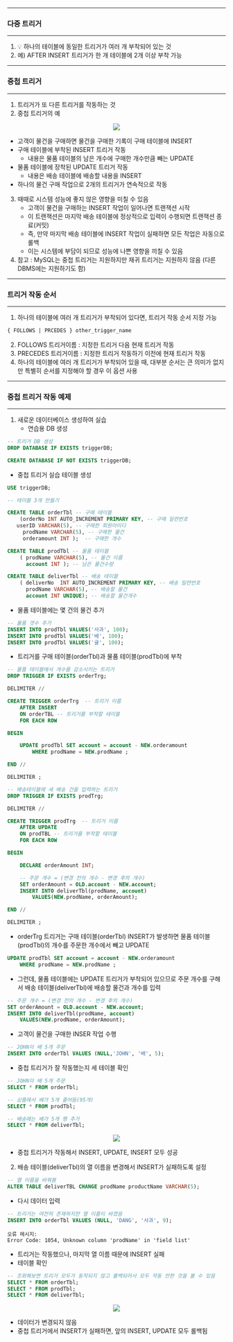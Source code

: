 -----
### 다중 트리거
-----
1. 💡 하나의 테이블에 동일한 트리거가 여러 개 부착되어 있는 것
2. 예) AFTER INSERT 트리거가 한 개 테이블에 2개 이상 부착 가능

-----
### 중첩 트리거
-----
1. 트리거가 또 다른 트리거를 작동하는 것
2. 중첩 트리거의 예
<div align="center">
<img src="https://github.com/user-attachments/assets/fbe321f1-9eca-40c7-9fd6-c12fe86af6c1">
</div>

  - 고객이 물건을 구매하면 물건을 구매한 기록이 구매 테이블에 INSERT
  - 구매 테이블에 부착된 INSERT 트리거 작동
    + 내용은 물품 테이블의 남은 개수에 구매한 개수만큼 빼는 UPDATE
  - 물품 테이블에 장착된 UPDATE 트리거 작동
    + 내용은 배송 테이블에 배송할 내용을 INSERT
  - 하나의 물건 구매 작업으로 2개의 트리거가 연속적으로 작동

3. 때때로 시스템 성능에 좋지 않은 영향을 미칠 수 있음
   - 고객이 물건을 구매하는 INSERT 작업이 일어나면 트랜잭션 시작
   - 이 트랜잭션은 마지막 배송 테이블에 정상적으로 입력이 수행되면 트랜잭션 종료(커밋)
   - 즉, 만약 마지막 배송 테이블에 INSERT 작업이 실패하면 모든 작업은 자동으로 롤백
   - 이는 시스템에 부담이 되므로 성능에 나쁜 영향을 끼칠 수 있음
4. 참고 : MySQL는 중첩 트리거는 지원하지만 재귀 트리거는 지원하지 않음 (다른 DBMS에는 지원하기도 함)

-----
### 트리거 작동 순서
-----
1. 하나의 테이블에 여러 개 트리거가 부착되어 있다면, 트리거 작동 순서 지정 가능
```sql
{ FOLLOWS | PRCEDES } other_trigger_name
```

2. FOLLOWS 트리거이름 : 지정한 트리거 다음 현재 트리거 작동
3. PRECEDES 트리거이름 : 지정한 트리거 작동하기 이전에 현재 트리거 작동
4. 하나의 테이블에 여러 개 트리거가 부착되어 있을 때, 대부분 순서는 큰 의미가 없지만 특별히 순서를 지정해야 할 경우 이 옵션 사용

-----
### 중첩 트리거 작동 예제
-----
1. 새로운 데이터베이스 생성하여 실습
   - 연습용 DB 생성
```sql
-- 트리거 DB 생성
DROP DATABASE IF EXISTS triggerDB;

CREATE DATABASE IF NOT EXISTS triggerDB;
```

  - 중첩 트리거 실습 테이블 생성
```sql
USE triggerDB;

-- 테이블 3개 만들기

CREATE TABLE orderTbl -- 구매 테이블
	(orderNo INT AUTO_INCREMENT PRIMARY KEY, -- 구매 일련번호
   userID VARCHAR(5), -- 구매한 회원아이디
	 prodName VARCHAR(5), -- 구매한 물건
	 orderamount INT );  -- 구매한 개수

CREATE TABLE prodTbl -- 물품 테이블
	( prodName VARCHAR(5), -- 물건 이름
	  account INT ); -- 남은 물건수량

CREATE TABLE deliverTbl -- 배송 테이블
	( deliverNo  INT AUTO_INCREMENT PRIMARY KEY, -- 배송 일련번호
	  prodName VARCHAR(5), -- 배송할 물건		  
	  account INT UNIQUE); -- 배송할 물건개수
```

  - 물품 테이블에는 몇 건의 물건 추가
```sql
-- 물품 갯수 추가
INSERT INTO prodTbl VALUES('사과', 100);
INSERT INTO prodTbl VALUES('배', 100);
INSERT INTO prodTbl VALUES('귤', 100);
```

  - 트리거를 구매 테이블(orderTbl)과 물품 테이블(prodTbl)에 부착
```sql
-- 물품 테이블에서 개수를 감소시키는 트리거
DROP TRIGGER IF EXISTS orderTrg;

DELIMITER //

CREATE TRIGGER orderTrg  -- 트리거 이름
    AFTER INSERT 
    ON orderTBL -- 트리거를 부착할 테이블
    FOR EACH ROW

BEGIN

    UPDATE prodTbl SET account = account - NEW.orderamount 
        WHERE prodName = NEW.prodName ;

END //

DELIMITER ;

-- 배송테이블에 새 배송 건을 입력하는 트리거
DROP TRIGGER IF EXISTS prodTrg;

DELIMITER //

CREATE TRIGGER prodTrg  -- 트리거 이름
    AFTER UPDATE 
    ON prodTBL -- 트리거를 부착할 테이블
    FOR EACH ROW

BEGIN

    DECLARE orderAmount INT;

    -- 주문 개수 = (변경 전의 개수 - 변경 후의 개수)
    SET orderAmount = OLD.account - NEW.account;
    INSERT INTO deliverTbl(prodName, account)
        VALUES(NEW.prodName, orderAmount);

END //

DELIMITER ;
```
  - orderTrg 트리거는 구매 테이블(orderTbl) INSERT가 발생하면 물품 테이블(prodTbl)의 개수를 주문한 개수에서 빼고 UPDATE
```sql
UPDATE prodTbl SET account = account - NEW.orderamount 
    WHERE prodName = NEW.prodName ;
```

  - 그런데, 물품 테이블에는 UPDATE 트리거가 부착되어 있으므로 주문 개수를 구해서 배송 테이블(deliverTbl)에 배송할 물건과 개수를 입력
```sql
-- 주문 개수 = (변경 전의 개수 - 변경 후의 개수)
SET orderAmount = OLD.account - NEW.account;
INSERT INTO deliverTbl(prodName, account)
    VALUES(NEW.prodName, orderAmount);
```

  - 고객이 물건을 구매한 INSER 작업 수행
```sql
-- JOHN이 배 5개 주문
INSERT INTO orderTbl VALUES (NULL,'JOHN', '배', 5);
```

  - 중첩 트리거가 잘 작동했는지 세 테이블 확인
```sql
-- JOHN이 배 5개 주문
SELECT * FROM orderTbl;

-- 상품에서 배가 5개 줄어듬(95개)
SELECT * FROM prodTbl;

-- 배송에는 배가 5개 행 추가
SELECT * FROM deliverTbl;
```
<div align="center">
<img src="https://github.com/user-attachments/assets/ce8887e5-ebdd-4728-aea3-5efc9fead306">
</div>

  - 중첩 트리거가 작동해서 INSERT, UPDATE, INSERT 모두 성공

2. 배송 테이블(deliverTbl)의 열 이름을 변경해서 INSERT가 실패하도록 설정
```sql
-- 열 이름을 바꿔봄
ALTER TABLE deliverTBL CHANGE prodName productName VARCHAR(5);
```

  - 다시 데이터 입력
```sql
-- 트리거는 여전히 존재하지만 열 이름이 바꼈음
INSERT INTO orderTbl VALUES (NULL, 'DANG', '사과', 9);
```
```
오류 메시지:
Error Code: 1054, Unknown column 'prodName' in 'field list'
```
  - 트리거는 작동했으나, 마지막 열 이름 때문에 INSERT 실패
  - 테이블 확인
```sql
-- 조회해보면 트리거 모두가 동작되지 않고 롤백되어서 모두 작동 안한 것을 볼 수 있음
SELECT * FROM orderTbl;
SELECT * FROM prodTbl;
SELECT * FROM deliverTbl;
```
<div align="center">
<img src="https://github.com/user-attachments/assets/b0e620dd-67b4-4912-928d-48db018d4001">
</div>

  - 데이터가 변경되지 않음
  - 중첩 트리거에서 INSERT가 실패하면, 앞의 INSERT, UPDATE 모두 롤백됨
